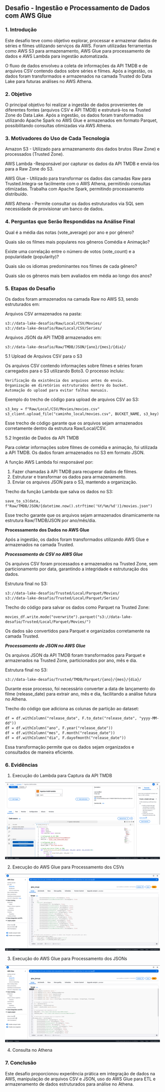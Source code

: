 ## **Desafio - Ingestão e Processamento de Dados com AWS Glue**

### **1. Introdução**

Este desafio teve como objetivo explorar, processar e armazenar dados de séries e filmes utilizando serviços da AWS. Foram utilizadas ferramentas como AWS S3 para armazenamento, AWS Glue para processamento de dados e AWS Lambda para ingestão automatizada.

O fluxo de dados envolveu a coleta de informações da API TMDB e de arquivos CSV contendo dados sobre séries e filmes. Após a ingestão, os dados foram transformados e armazenados na camada Trusted do Data Lake para futuras análises no AWS Athena.

### **2. Objetivo**

O principal objetivo foi realizar a ingestão de dados provenientes de diferentes fontes (arquivos CSV e API TMDB) e estruturá-los na Trusted Zone do Data Lake. Após a ingestão, os dados foram transformados utilizando Apache Spark no AWS Glue e armazenados em formato Parquet, possibilitando consultas otimizadas via AWS Athena.

### **3. Motivadores do Uso de Cada Tecnologia**

Amazon S3 - Utilizado para armazenamento dos dados brutos (Raw Zone) e processados (Trusted Zone).

AWS Lambda -Responsável por capturar os dados da API TMDB e enviá-los para a Raw Zone do S3.

AWS Glue - Utilizado para transformar os dados das camadas Raw para Trusted.Integra-se facilmente com o AWS Athena, permitindo consultas otimizadas. Trabalha com Apache Spark, permitindo processamento distribuído.

AWS Athena - Permite consultar os dados estruturados via SQL sem necessidade de provisionar um banco de dados.



### **4. Perguntas que Serão Respondidas na Análise Final**

Qual é a média das notas (vote_average) por ano e por gênero?

Quais são os filmes mais populares nos gêneros Comédia e Animação?

Existe uma correlação entre o número de votos (vote_count) e a popularidade (popularity)?

Quais são os idiomas predominantes nos filmes de cada gênero?

Quais são os gêneros mais bem avaliados em média ao longo dos anos?



### **5. Etapas do Desafio**

Os dados foram armazenados na camada Raw no AWS S3, sendo estruturados em:

Arquivos CSV armazenados na pasta:
```
s3://data-lake-desafio/Raw/Local/CSV/Movies/
s3://data-lake-desafio/Raw/Local/CSV/Series/
```
Arquivos JSON da API TMDB armazenados em:
```
s3://data-lake-desafio/Raw/TMDB/JSON/{ano}/{mes}/{dia}/
```

5.1 Upload de Arquivos CSV para o S3

Os arquivos CSV contendo informações sobre filmes e séries foram carregados para o S3 utilizando Boto3. O processo incluiu:

    Verificação da existência dos arquivos antes do envio.
    Organização em diretórios estruturados dentro do bucket.
    Automação do upload para evitar falhas manuais.

Exemplo do trecho de código para upload de arquivos CSV ao S3:
```
s3_key = f"Raw/Local/CSV/Movies/movies.csv"
s3_client.upload_file("caminho_local/movies.csv", BUCKET_NAME, s3_key)
```
Esse trecho de código garante que os arquivos sejam armazenados corretamente dentro da estrutura Raw/Local/CSV.


5.2 Ingestão de Dados da API TMDB

Para coletar informações sobre filmes de comédia e animação, foi utilizada a API TMDB. Os dados foram armazenados no S3 em formato JSON.

A função AWS Lambda foi responsável por:

1. Fazer chamadas à API TMDB para recuperar dados de filmes.
2. Estruturar e transformar os dados para armazenamento.
3. Enviar os arquivos JSON para o S3, mantendo a organização.

Trecho da função Lambda que salva os dados no S3:
```
save_to_s3(data, f"Raw/TMDB/JSON/{datetime.now().strftime('%Y/%m/%d')}/movies.json")
```
Esse trecho garante que os arquivos sejam armazenados dinamicamente na estrutura Raw/TMDB/JSON por ano/mês/dia.

**Processamento dos Dados no AWS Glue**

Após a ingestão, os dados foram transformados utilizando AWS Glue e armazenados na camada Trusted.

***Processamento de CSV no AWS Glue***

Os arquivos CSV foram processados e armazenados na Trusted Zone, sem particionamento por data, garantindo a integridade e estruturação dos dados.

Estrutura final no S3:
```
s3://data-lake-desafio/Trusted/Local/Parquet/Movies/
s3://data-lake-desafio/Trusted/Local/Parquet/Series/
```

Trecho do código para salvar os dados como Parquet na Trusted Zone:
```
movies_df.write.mode("overwrite").parquet("s3://data-lake-desafio/Trusted/Local/Parquet/Movies/")
```
Os dados são convertidos para Parquet e organizados corretamente na camada Trusted.


***Processamento de JSON no AWS Glue***

Os arquivos JSON da API TMDB foram transformados para Parquet e armazenados na Trusted Zone, particionados por ano, mês e dia.

Estrutura final no S3:
```
s3://data-lake-desafio/Trusted/TMDB/Parquet/{ano}/{mes}/{dia}/
```

Durante esse processo, foi necessário converter a data de lançamento do filme (release_date) para extrair ano, mês e dia, facilitando a análise futura no Athena.

Trecho do código que adiciona as colunas de partição ao dataset:
```
df = df.withColumn("release_date", F.to_date("release_date", "yyyy-MM-dd"))
df = df.withColumn("ano", F.year("release_date"))
df = df.withColumn("mes", F.month("release_date"))
df = df.withColumn("dia", F.dayofmonth("release_date"))
```

Essa transformação permite que os dados sejam organizados e consultados de maneira eficiente.

### **6. Evidências**

1. Execução do Lambda para Captura da API TMDB

![evidencia](../evidencias/evidencia_lambda.png)

2. Execução do AWS Glue para Processamento dos CSVs

![evidencia](../evidencias/script_glue_csv.png)


3. Execução do AWS Glue para Processamento dos JSONs

![evidencia](../evidencias/scritp_glue_json.png)



4. Consulta no Athena



### **7. Conclusão**

Este desafio proporcionou experiência prática em integração de dados na AWS, manipulação de arquivos CSV e JSON, uso do AWS Glue para ETL e armazenamento de dados estruturados para análise no Athena. 